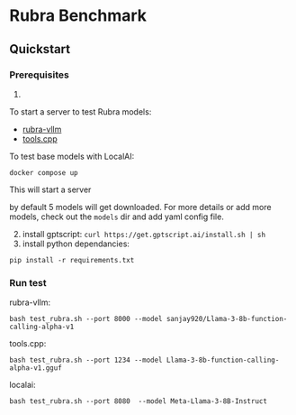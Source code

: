 # Rubra Benchmark

## Quickstart

### Prerequisites

1.
To start a server to test Rubra models:
* [rubra-vllm](https://github.com/rubra-ai/vllm?tab=readme-ov-file#quickstart)
* [tools.cpp](https://github.com/rubra-ai/tools.cpp?tab=readme-ov-file#toolscpp-quickstart)


To test base models with LocalAI:
```
docker compose up
```
This will start a server 

by default 5 models will get downloaded. For more details or add more models, check out the `models` dir and add yaml config file.

2. install gptscript: `curl https://get.gptscript.ai/install.sh | sh`
3. install python dependancies: 
```
pip install -r requirements.txt
```


### Run test

rubra-vllm:
```
bash test_rubra.sh --port 8000 --model sanjay920/Llama-3-8b-function-calling-alpha-v1
```

tools.cpp:
```
bash test_rubra.sh --port 1234 --model Llama-3-8b-function-calling-alpha-v1.gguf
```

localai:
```
bash test_rubra.sh --port 8080  --model Meta-Llama-3-8B-Instruct
```